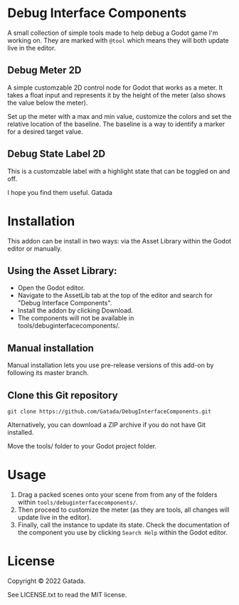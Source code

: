 # Debug Interface Components

A small collection of simple tools made to help debug a Godot game I'm working on. They are marked with `@tool` which means they will both update live in the editor.

## Debug Meter 2D
A simple customzable 2D control node for Godot that works as a meter. It takes a float input and represents it by the height of the meter (also shows the value below the meter).

Set up the meter with a max and min value, customize the colors and set the relative location of the baseline. The baseline is a way to identify a marker for a desired target value.

## Debug State Label 2D
This is a customzable label with a highlight state that can be toggled on and off.

I hope you find them useful.
Gatada

# Installation

This addon can be install in two ways: via the Asset Library within the Godot editor or manually.

## Using the Asset Library:
* Open the Godot editor.
* Navigate to the AssetLib tab at the top of the editor and search for "Debug Interface Components".
* Install the addon by clicking Download.
* The components will not be available in tools/debuginterfacecomponents/.


## Manual installation

Manual installation lets you use pre-release versions of this add-on by following its master branch.

## Clone this Git repository

`git clone https://github.com/Gatada/DebugInterfaceComponents.git`

Alternatively, you can download a ZIP archive if you do not have Git installed.

Move the tools/ folder to your Godot project folder.


# Usage

1. Drag a packed scenes onto your scene from from any of the folders within `tools/debuginterfacecomponents/`.
2. Then proceed to customize the meter (as they are tools, all changes will update live in the editor).
3. Finally, call the instance to update its state. Check the documentation of the component you use by clicking `Search Help` within the Godot editor.

# License

Copyright © 2022 Gatada.

See LICENSE.txt to read the MIT license.